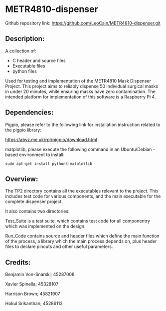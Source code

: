 # METR4810-dispenser
Github repository link:
https://github.com/LeoCain/METR4810-dispenser.git

## Description:
A collection of:
- C header and source files
- Executable files
- python files

Used for testing and implementation of the METR4810 Mask Dispenser Project. This project aims to reliably dispense 50 individual surgical masks in under 20 minutes, while ensuring masks have zero contamination. The intended platform for implementation of this software is a Raspberry Pi 4.

## Dependencies:
Pigpio, please refer to the following link for installation instruction related to the pigpio library:

https://abyz.me.uk/rpi/pigpio/download.html

matplotlib, please execute the following command in an Ubuntu/Debian - based environment to install:
```linux
sudo apt-get install python3-matplotlib
```

## Overview:
The TP2 directory contains all the executables relevant to the project. This includes test code for various components, and the main executable for the complete dispenser project.

It also contains two directories:

Test_Suite is a test suite, which contains test code for all componentry which was implemented on the design.

Run_Code contains source and header files which define the main function of the process, a library which the main process depends on, plus header files to declare pinouts and other useful parameters.

## Credits:
Benjamin Von-Snarski; 45287008

Xavier Spinella; 45328107

Harrison Brown; 45821907

Hokul Srikanthan; 45286113
